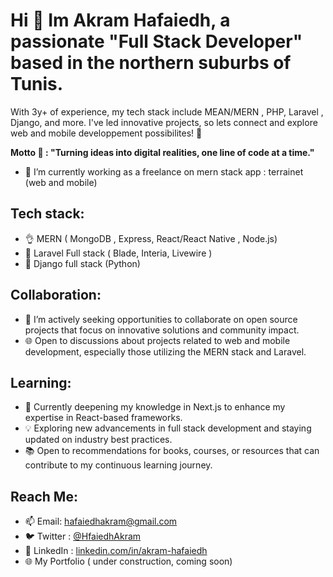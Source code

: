 # Hi 👋 Im Akram Hafaiedh, a passionate "Full Stack Developer" based in the northern suburbs of Tunis. 
With  3y+ of experience, my tech stack include MEAN/MERN , PHP, Laravel , Django, and more.
I've led innovative projects, so lets connect and explore web and mobile developpement possibilites! 🚀 

**Motto 💬 : "Turning ideas into digital realities, one line of code at a time."**

- 🔭 I’m currently working as a freelance on mern stack app : terrainet (web and mobile) 
<!--
**Akram-Hafaiedh/Akram-Hafaiedh** is a ✨ _special_ ✨ repository because its `README.md` (this file) appears on your GitHub profile.
-->

<!-- 
 - 🌱 I’m currently learning ...

- 🤔 I’m looking for help with ...
- 💬 Ask me about ...
- ⚡ Fun fact: ...
-->
## Tech stack: 

- 👌 MERN ( MongoDB , Express, React/React Native , Node.js) 
- 🤟 Laravel Full stack ( Blade, Interia, Livewire ) 
- 🤔 Django full stack (Python)
  

## Collaboration:

- 👯 I’m actively seeking opportunities to collaborate on open source projects that focus on innovative solutions and community impact.
- 🌐 Open to discussions about projects related to web and mobile development, especially those utilizing the MERN stack and Laravel.
  
## Learning:

- 🌱 Currently deepening my knowledge in Next.js to enhance my expertise in React-based frameworks.
- 💡 Exploring new advancements in full stack development and staying updated on industry best practices.
- 📚 Open to recommendations for books, courses, or resources that can contribute to my continuous learning journey.


## Reach Me:

- 📫 Email: [hafaiedhakram@gmail.com](mailto:hafaiedhakram@gmail.com)
- 🐦 Twitter : [@HfaiedhAkram](https://twitter.com/HfaiedhAkram)
- 💼 LinkedIn : [linkedin.com/in/akram-hafaiedh](https://www.linkedin.com/in/akram-hafaiedh-368b3312b/)
- 🌐 My Portfolio ( under construction, coming soon)
